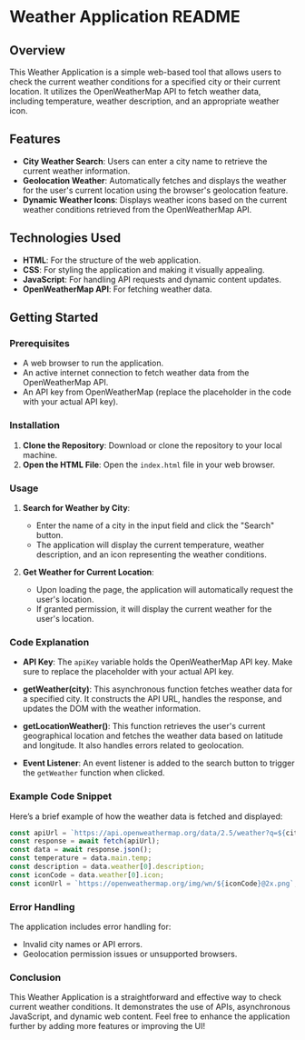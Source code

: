 # Weather Application README

## Overview

This Weather Application is a simple web-based tool that allows users to check the current weather conditions for a specified city or their current location. It utilizes the OpenWeatherMap API to fetch weather data, including temperature, weather description, and an appropriate weather icon.

## Features

- **City Weather Search**: Users can enter a city name to retrieve the current weather information.
- **Geolocation Weather**: Automatically fetches and displays the weather for the user's current location using the browser's geolocation feature.
- **Dynamic Weather Icons**: Displays weather icons based on the current weather conditions retrieved from the OpenWeatherMap API.

## Technologies Used

- **HTML**: For the structure of the web application.
- **CSS**: For styling the application and making it visually appealing.
- **JavaScript**: For handling API requests and dynamic content updates.
- **OpenWeatherMap API**: For fetching weather data.

## Getting Started

### Prerequisites

- A web browser to run the application.
- An active internet connection to fetch weather data from the OpenWeatherMap API.
- An API key from OpenWeatherMap (replace the placeholder in the code with your actual API key).

### Installation

1. **Clone the Repository**: Download or clone the repository to your local machine.
2. **Open the HTML File**: Open the `index.html` file in your web browser.

### Usage

1. **Search for Weather by City**:
   - Enter the name of a city in the input field and click the "Search" button.
   - The application will display the current temperature, weather description, and an icon representing the weather conditions.

2. **Get Weather for Current Location**:
   - Upon loading the page, the application will automatically request the user's location.
   - If granted permission, it will display the current weather for the user's location.

### Code Explanation

- **API Key**: The `apiKey` variable holds the OpenWeatherMap API key. Make sure to replace the placeholder with your actual API key.
  
- **getWeather(city)**: This asynchronous function fetches weather data for a specified city. It constructs the API URL, handles the response, and updates the DOM with the weather information.

- **getLocationWeather()**: This function retrieves the user's current geographical location and fetches the weather data based on latitude and longitude. It also handles errors related to geolocation.

- **Event Listener**: An event listener is added to the search button to trigger the `getWeather` function when clicked.

### Example Code Snippet

Here’s a brief example of how the weather data is fetched and displayed:

```javascript
const apiUrl = `https://api.openweathermap.org/data/2.5/weather?q=${city}&appid=${apiKey}&units=metric`;
const response = await fetch(apiUrl);
const data = await response.json();
const temperature = data.main.temp;
const description = data.weather[0].description;
const iconCode = data.weather[0].icon;
const iconUrl = `https://openweathermap.org/img/wn/${iconCode}@2x.png`;
```

### Error Handling

The application includes error handling for:
- Invalid city names or API errors.
- Geolocation permission issues or unsupported browsers.

### Conclusion

This Weather Application is a straightforward and effective way to check current weather conditions. It demonstrates the use of APIs, asynchronous JavaScript, and dynamic web content. Feel free to enhance the application further by adding more features or improving the UI!

